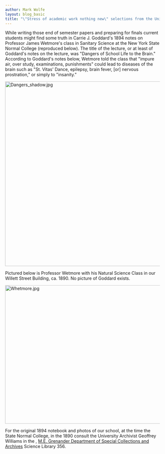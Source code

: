 ```yaml
---
author: Mark Wolfe
layout: blog_basic
title: "\"Stress of academic work nothing new\" selections from the University Archives"
---
```

<div class="entry-body">
<p>While writing those end of semester papers and preparing for finals current students might find some truth in Carrie J. Goddard's 1894 notes on Professor James Wetmore's class in Sanitary Science at the New York State Normal College (reproduced below).  The title of the lecture, or at least of Goddard's notes on the lecture, was "Dangers of School Life to the Brain."   According to Goddard's notes below, Wetmore told the class that "impure air, over study, examinations, punishments" could lead to diseases of the brain such as "St. Vitas' Dance, epilepsy, brain fever, [or] nervous prostration," or simply to "insanity."  </p>
<p><img alt="Dangers_shadow.jpg" height="600" src="{{ site.url }}/posts-img/Dangers_shadow.jpg" width="540"/></p>
<p>Pictured below is Professor Wetmore with his Natural Science Class in our Willett Street Building, ca. 1890. No picture of Goddard exists.  </p>
<p><img alt="Whetmore.jpg" height="450" src="{{ site.url }}/posts-img/Whetmore.jpg" width="795"/></p>
<p>For the original 1894 notebook and photos of our school, at the time the State Normal College, in the 1890 consult the University Archivist Geoffrey Williams in the , <a href="{{ site.url }}/ua">M.E. Grenander Department of Special Collections and Archives</a> Science Library 356.<br/>
<br/><br/>
<br/></p>
</div>